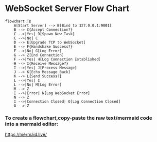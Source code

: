 # WebSocket Server Flow Chart

```mermaid
flowchart TD
    A[Start Server] --> B[Bind to 127.0.0.1:9001]
    B --> C{Accept Connection?}
    C -->|Yes| D[Spawn New Task]
    C -->|No| C
    D --> E[Upgrade TCP to WebSocket]
    E --> F{Handshake Success?}
    F -->|No| G[Log Error]
    G --> Z[End Connection]
    F -->|Yes| H[Log Connection Established]
    H --> I{Receive Message?}
    I -->|Yes| J[Process Message]
    J --> K[Echo Message Back]
    K --> L{Send Success?}
    L -->|Yes| I
    L -->|No| M[Log Error]
    M --> Z
    I -->|Error| N[Log WebSocket Error]
    N --> Z
    I -->|Connection Closed| O[Log Connection Closed]
    O --> Z
```

### To create a flowchart,copy-paste the raw text/mermaid code into a mermaid editor:

https://mermaid.live/
